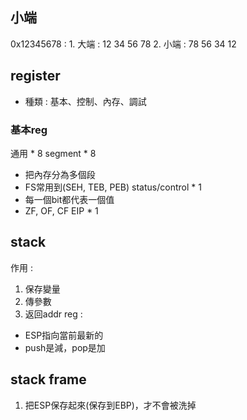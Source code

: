 ## 小端
0x12345678 : 
	1. 大端 : 12 34 56 78
	2. 小端 : 78 56 34 12
## register
+ 種類 : 基本、控制、內存、調試
### 基本reg
通用 \* 8
segment \* 8
+ 把內存分為多個段
+ FS常用到(SEH, TEB, PEB)
status/control \* 1
+ 每一個bit都代表一個值
+ ZF, OF, CF
EIP \* 1
## stack
作用 : 
1. 保存變量
2. 傳參數
3. 返回addr
reg : 
+ ESP指向當前最新的
+ push是減，pop是加

## stack frame
1. 把ESP保存起來(保存到EBP)，才不會被洗掉
